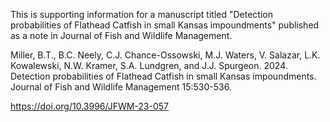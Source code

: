 This is supporting information for a manuscript titled "Detection probabilities of Flathead Catfish in small Kansas impoundments" published as a note in Journal of Fish and Wildlife Management.

Miller, B.T., B.C. Neely, C.J. Chance-Ossowski, M.J. Waters, V. Salazar, L.K. Kowalewski, N.W. Kramer, S.A. Lundgren, and J.J. Spurgeon. 2024. Detection probabilities of Flathead Catfish in small Kansas impoundments. Journal of Fish and Wildlife Management 15:530-536.

https://doi.org/10.3996/JFWM-23-057
